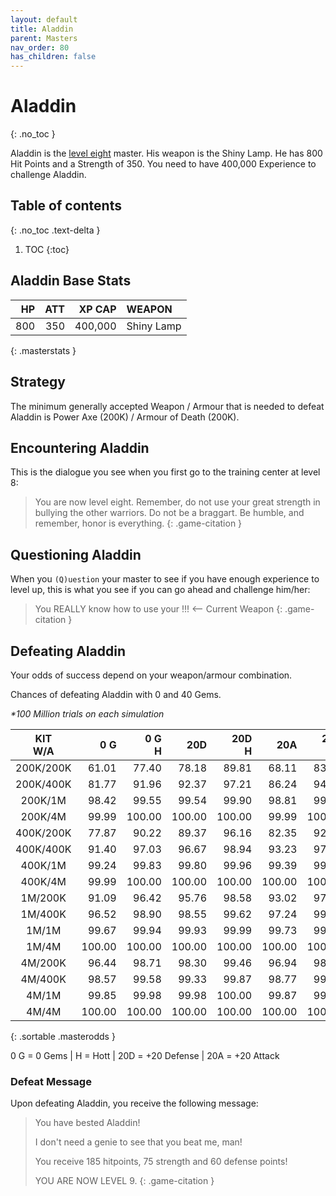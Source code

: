 ```yaml
---
layout: default
title: Aladdin
parent: Masters
nav_order: 80
has_children: false
---
```

# Aladdin
{: .no_toc }

Aladdin is the [level eight](/lord/levels/level8/) master. His weapon is the Shiny Lamp. He has 800 Hit Points and a Strength of 350. You need to have 400,000 Experience to challenge Aladdin.

## Table of contents
{: .no_toc .text-delta }

1. TOC
{:toc}

## Aladdin Base Stats

|  HP | ATT |  XP CAP | WEAPON     | 
|----:|----:|--------:|:-----------|
| 800 | 350 | 400,000 | Shiny Lamp | 
{: .masterstats }
  
## Strategy

The minimum generally accepted Weapon / Armour that is needed to defeat Aladdin is Power Axe (200K) / Armour of Death (200K).
## Encountering Aladdin

This is the dialogue you see when you first go to the training center at level 8:

> You are now level eight. Remember, do not use your great strength in bullying the other warriors. Do not be a braggart. Be humble, and remember, honor is everything.
{: .game-citation }

## Questioning Aladdin

When you `(Q)uestion` your master to see if you have enough experience to level up, this is what you see if you can go ahead and challenge him/her:

> You REALLY know how to use your <weapon>!!! <-- Current Weapon
{: .game-citation }

## Defeating Aladdin

Your odds of success depend on your weapon/armour combination.

Chances of defeating Aladdin with 0 and 40 Gems.

<span class="oddsinfo">*\*100 Million trials on each simulation*</span>

| KIT<br>W/A | 0 G<br> | 0 G<br>H | 20D<br> | 20D<br>H | 20A<br> | 20A<br>H |
|:----------:|--------:|---------:|--------:|---------:|--------:|---------:|
| 200K/200K  |   61.01 |    77.40 |   78.18 |    89.81 |   68.11 |    83.43 |
| 200K/400K  |   81.77 |    91.96 |   92.37 |    97.21 |   86.24 |    94.47 |
| 200K/1M    |   98.42 |    99.55 |   99.54 |    99.90 |   98.81 |    99.69 |
| 200K/4M    |   99.99 |   100.00 |  100.00 |   100.00 |   99.99 |   100.00 |
| 400K/200K  |   77.87 |    90.22 |   89.37 |    96.16 |   82.35 |    92.47 |
| 400K/400K  |   91.40 |    97.03 |   96.67 |    98.94 |   93.23 |    97.74 |
| 400K/1M    |   99.24 |    99.83 |   99.80 |    99.96 |   99.39 |    99.87 |
| 400K/4M    |   99.99 |   100.00 |  100.00 |   100.00 |  100.00 |   100.00 |
| 1M/200K    |   91.09 |    96.42 |   95.76 |    98.58 |   93.02 |    97.27 |
| 1M/400K    |   96.52 |    98.90 |   98.55 |    99.62 |   97.24 |    99.15 |
| 1M/1M      |   99.67 |    99.94 |   99.93 |    99.99 |   99.73 |    99.96 |
| 1M/4M      |  100.00 |   100.00 |  100.00 |   100.00 |  100.00 |   100.00 |
| 4M/200K    |   96.44 |    98.71 |   98.30 |    99.46 |   96.94 |    98.90 |
| 4M/400K    |   98.57 |    99.58 |   99.33 |    99.87 |   98.77 |    99.64 |
| 4M/1M      |   99.85 |    99.98 |   99.98 |   100.00 |   99.87 |    99.99 |
| 4M/4M      |  100.00 |   100.00 |  100.00 |   100.00 |  100.00 |   100.00 |
{: .sortable .masterodds }
  
<span class="table-footer">0 G = 0 Gems | H = Hott | 20D = +20 Defense | 20A = +20 Attack</span>

### Defeat Message

Upon defeating Aladdin, you receive the following message:

> You have bested Aladdin!
> 
> I don't need a genie to see that you beat me, man!
> 
> You receive 185 hitpoints, 75 strength and 60 defense points!
> 
> YOU ARE NOW LEVEL 9.
{: .game-citation }

